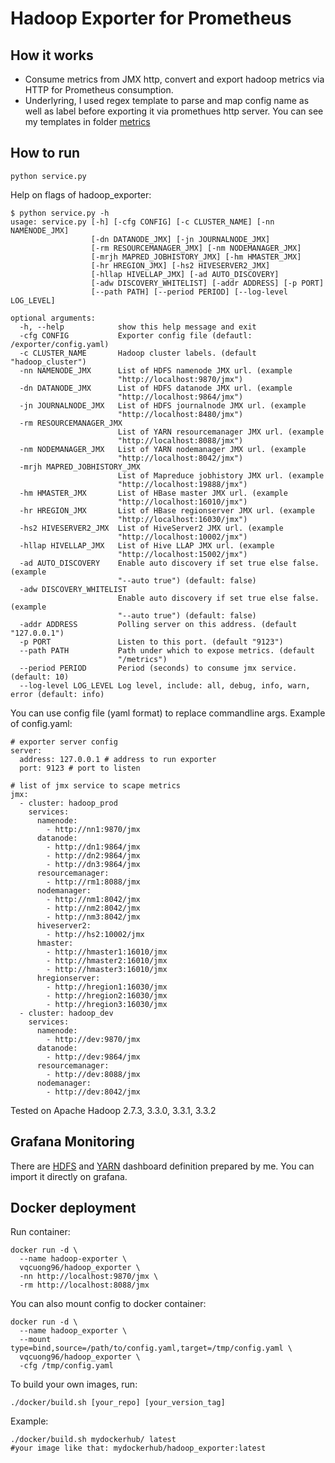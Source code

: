 # Hadoop Exporter for Prometheus

## How it works
- Consume metrics from JMX http, convert and export hadoop metrics via HTTP for Prometheus consumption.
- Underlyring, I used regex template to parse and map config name as well as label before exporting it via promethues http server. You can see my templates in folder [metrics](./metrics)

## How to run
```
python service.py
```

Help on flags of hadoop_exporter:
```
$ python service.py -h
usage: service.py [-h] [-cfg CONFIG] [-c CLUSTER_NAME] [-nn NAMENODE_JMX]
                  [-dn DATANODE_JMX] [-jn JOURNALNODE_JMX]
                  [-rm RESOURCEMANAGER_JMX] [-nm NODEMANAGER_JMX]
                  [-mrjh MAPRED_JOBHISTORY_JMX] [-hm HMASTER_JMX]
                  [-hr HREGION_JMX] [-hs2 HIVESERVER2_JMX]
                  [-hllap HIVELLAP_JMX] [-ad AUTO_DISCOVERY]
                  [-adw DISCOVERY_WHITELIST] [-addr ADDRESS] [-p PORT]
                  [--path PATH] [--period PERIOD] [--log-level LOG_LEVEL]

optional arguments:
  -h, --help            show this help message and exit
  -cfg CONFIG           Exporter config file (defautl: /exporter/config.yaml)
  -c CLUSTER_NAME       Hadoop cluster labels. (default "hadoop_cluster")
  -nn NAMENODE_JMX      List of HDFS namenode JMX url. (example
                        "http://localhost:9870/jmx")
  -dn DATANODE_JMX      List of HDFS datanode JMX url. (example
                        "http://localhost:9864/jmx")
  -jn JOURNALNODE_JMX   List of HDFS journalnode JMX url. (example
                        "http://localhost:8480/jmx")
  -rm RESOURCEMANAGER_JMX
                        List of YARN resourcemanager JMX url. (example
                        "http://localhost:8088/jmx")
  -nm NODEMANAGER_JMX   List of YARN nodemanager JMX url. (example
                        "http://localhost:8042/jmx")
  -mrjh MAPRED_JOBHISTORY_JMX
                        List of Mapreduce jobhistory JMX url. (example
                        "http://localhost:19888/jmx")
  -hm HMASTER_JMX       List of HBase master JMX url. (example
                        "http://localhost:16010/jmx")
  -hr HREGION_JMX       List of HBase regionserver JMX url. (example
                        "http://localhost:16030/jmx")
  -hs2 HIVESERVER2_JMX  List of HiveServer2 JMX url. (example
                        "http://localhost:10002/jmx")
  -hllap HIVELLAP_JMX   List of Hive LLAP JMX url. (example
                        "http://localhost:15002/jmx")
  -ad AUTO_DISCOVERY    Enable auto discovery if set true else false. (example
                        "--auto true") (default: false)
  -adw DISCOVERY_WHITELIST
                        Enable auto discovery if set true else false. (example
                        "--auto true") (default: false)
  -addr ADDRESS         Polling server on this address. (default "127.0.0.1")
  -p PORT               Listen to this port. (default "9123")
  --path PATH           Path under which to expose metrics. (default
                        "/metrics")
  --period PERIOD       Period (seconds) to consume jmx service. (default: 10)
  --log-level LOG_LEVEL Log level, include: all, debug, info, warn, error (default: info)
```

You can use config file (yaml format) to replace commandline args. Example of config.yaml:
```
# exporter server config
server:
  address: 127.0.0.1 # address to run exporter
  port: 9123 # port to listen

# list of jmx service to scape metrics
jmx:
  - cluster: hadoop_prod
    services:
      namenode:
        - http://nn1:9870/jmx
      datanode:
        - http://dn1:9864/jmx
        - http://dn2:9864/jmx
        - http://dn3:9864/jmx
      resourcemanager:
        - http://rm1:8088/jmx
      nodemanager:
        - http://nm1:8042/jmx
        - http://nm2:8042/jmx
        - http://nm3:8042/jmx
      hiveserver2:
        - http://hs2:10002/jmx
      hmaster:
        - http://hmaster1:16010/jmx
        - http://hmaster2:16010/jmx
        - http://hmaster3:16010/jmx
      hregionserver:
        - http://hregion1:16030/jmx
        - http://hregion2:16030/jmx
        - http://hregion3:16030/jmx
  - cluster: hadoop_dev
    services:
      namenode:
        - http://dev:9870/jmx
      datanode:
        - http://dev:9864/jmx
      resourcemanager:
        - http://dev:8088/jmx
      nodemanager:
        - http://dev:8042/jmx
```

Tested on Apache Hadoop 2.7.3, 3.3.0, 3.3.1, 3.3.2

## Grafana Monitoring
There are [HDFS](./dashboards/hdfs.json) and [YARN](./dashboards/yarn.json) dashboard definition prepared by me. You can import it directly on grafana.

## Docker deployment

Run container:
```
docker run -d \
  --name hadoop-exporter \
  vqcuong96/hadoop_exporter \
  -nn http://localhost:9870/jmx \
  -rm http://localhost:8088/jmx
```

You can also mount config to docker container:
```
docker run -d \
  --name hadoop_exporter \
  --mount type=bind,source=/path/to/config.yaml,target=/tmp/config.yaml \
  vqcuong96/hadoop_exporter \
  -cfg /tmp/config.yaml
```

To build your own images, run:
```
./docker/build.sh [your_repo] [your_version_tag]
```

Example:
```
./docker/build.sh mydockerhub/ latest 
#your image like that: mydockerhub/hadoop_exporter:latest
```
